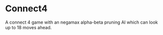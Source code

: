 # Connect4
A connect 4 game with an negamax alpha-beta pruning AI which can look up to 18 moves ahead.
